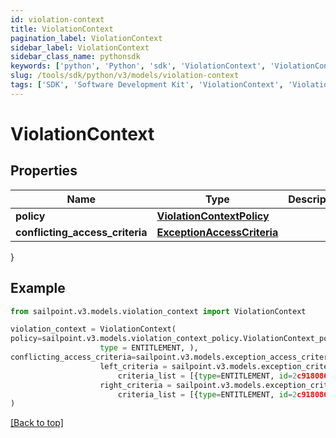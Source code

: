 ```yaml
---
id: violation-context
title: ViolationContext
pagination_label: ViolationContext
sidebar_label: ViolationContext
sidebar_class_name: pythonsdk
keywords: ['python', 'Python', 'sdk', 'ViolationContext', 'ViolationContext'] 
slug: /tools/sdk/python/v3/models/violation-context
tags: ['SDK', 'Software Development Kit', 'ViolationContext', 'ViolationContext']
---
```


# ViolationContext


## Properties

Name | Type | Description | Notes
------------ | ------------- | ------------- | -------------
**policy** | [**ViolationContextPolicy**](violation-context-policy) |  | [optional] 
**conflicting_access_criteria** | [**ExceptionAccessCriteria**](exception-access-criteria) |  | [optional] 
}

## Example

```python
from sailpoint.v3.models.violation_context import ViolationContext

violation_context = ViolationContext(
policy=sailpoint.v3.models.violation_context_policy.ViolationContext_policy(
                    type = ENTITLEMENT, ),
conflicting_access_criteria=sailpoint.v3.models.exception_access_criteria.ExceptionAccessCriteria(
                    left_criteria = sailpoint.v3.models.exception_criteria.ExceptionCriteria(
                        criteria_list = [{type=ENTITLEMENT, id=2c9180866166b5b0016167c32ef31a66, existing=true}, {type=ENTITLEMENT, id=2c9180866166b5b0016167c32ef31a67, existing=false}], ), 
                    right_criteria = sailpoint.v3.models.exception_criteria.ExceptionCriteria(
                        criteria_list = [{type=ENTITLEMENT, id=2c9180866166b5b0016167c32ef31a66, existing=true}, {type=ENTITLEMENT, id=2c9180866166b5b0016167c32ef31a67, existing=false}], ), )
)

```
[[Back to top]](#) 

